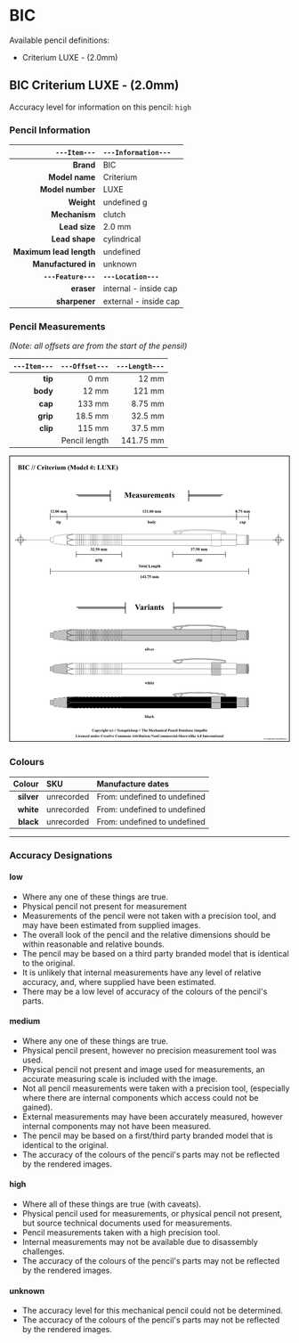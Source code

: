 # BIC

Available pencil definitions:

 - Criterium LUXE - (2.0mm) 

## BIC Criterium LUXE - (2.0mm) 

Accuracy level for information on this pencil: `high`

### Pencil Information

| `---Item---` | `---Information---` |
| ---: | :--- |
| **Brand** | BIC |
| **Model name** | Criterium |
| **Model number** | LUXE |
| **Weight** | undefined g |
| **Mechanism** | clutch |
| **Lead size** | 2.0 mm |
| **Lead shape** | cylindrical |
| **Maximum lead length** | undefined |
| **Manufactured in** | unknown |
| **`---Feature---`** | **`---Location---`** |
| **eraser** | internal - inside cap |
| **sharpener** | external - inside cap |
### Pencil Measurements

_(Note: all offsets are from the start of the pensil)_

| `---Item---` | `---Offset---` | `---Length---` |
| ---: | ---: | ---: |
| **tip** | 0 mm | 12 mm |
| **body** | 12 mm | 121 mm |
| **cap** | 133 mm | 8.75 mm |
| **grip** | 18.5 mm | 32.5 mm |
| **clip** | 115 mm | 37.5 mm |
| | Pencil length | 141.75 mm |




<img src="./bic/criterium-grouped.png" />



### Colours



| Colour | SKU | Manufacture dates |
| ---: | :--- | :--- |
| **silver** | unrecorded | From: undefined to undefined |
| **white** | unrecorded | From: undefined to undefined |
| **black** | unrecorded | From: undefined to undefined |


---

### Accuracy Designations

#### low

 - Where any one of these things are true.
 - Physical pencil not present for measurement
 - Measurements of the pencil were not taken with a precision tool, and may have been estimated from supplied images.
 - The overall look of the pencil and the relative dimensions should be within reasonable and relative bounds.
 - The pencil may be based on a third party branded model that is identical to the original.
 - It is unlikely that internal measurements have any level of relative accuracy, and, where supplied have been estimated.
 - There may be a low level of accuracy of the colours of the pencil's parts.

#### medium

 - Where any one of these things are true.
 - Physical pencil present, however no precision measurement tool was used.
 - Physical pencil not present and image used for measurements, an accurate measuring scale is included with the image.
 - Not all pencil measurements were taken with a precision tool, (especially where there are internal components which access could not be gained).
 - External measurements may have been accurately measured, however internal components may not have been measured.
 - The pencil may be based on a first/third party branded model that is identical to the original.
 - The accuracy of the colours of the pencil's parts may not be reflected by the rendered images.

#### high

 - Where all of these things are true (with caveats).
 - Physical pencil used for measurements, or physical pencil not present, but source technical documents used for measurements.
 - Pencil measurements taken with a high precision tool.
 - Internal measurements may not be available due to disassembly challenges.
 - The accuracy of the colours of the pencil's parts may not be reflected by the rendered images.

#### unknown

 - The accuracy level for this mechanical pencil could not be determined.
 - The accuracy of the colours of the pencil's parts may not be reflected by the rendered images.

